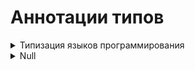 # Аннотации типов


<details>
  <summary>Типизация языков программирования</summary>  
  
#
Типизация языков программирования ‌—‌ ‌это‌ ‌то,‌ ‌как‌ ‌различные‌ ‌языки‌ ‌распознают‌ ‌типы‌ ‌переменных.  

‌Языки‌ ‌программирования‌ ‌бывают‌:

<details>
  <summary>1) Нетипизированными‌ ‌(Бестиповыми)</summary>
- Бестиповые языки программирования — это те, в которых отсутствует система типов данных. В таких языках переменные не имеют явных типов, и операции над данными выполняются без учета типов.  

`Преимущества:`

   - Позволяет писать на предельно низком уровне, причем компилятор (интерпретатор) не будет мешать какими-либо проверками типов; вы вольны производить любые операции над любыми видами данных
   - Получаемый код обычно более эффективен
   - Прозрачность инструкций, то есть при знании языка обычно нет сомнений, что из себя представляет тот или иной код

`Недостатки:`  

   - Сложность: могут возникнуть неудобства с представлением таких типов как списки, строки и т.д.
   - Отсутствие проверок: любые бессмысленные действия, например вычитание ссылки на список из строки будут считаться совершенно нормальными, что чревато трудноуловимыми ошибками
   - Низкий уровень абстракции: работа с любым сложным типом данных ничем не отличается от работы с числами, что конечно будет создавать много трудностей


Нетипизированные языки: Assembler, Forth, Brainfuck

#

</details>
<details>
  <summary>2) Типизированными‌</summary>


</details>

#

</details>



























<details>
  <summary>Null</summary>


</details>













